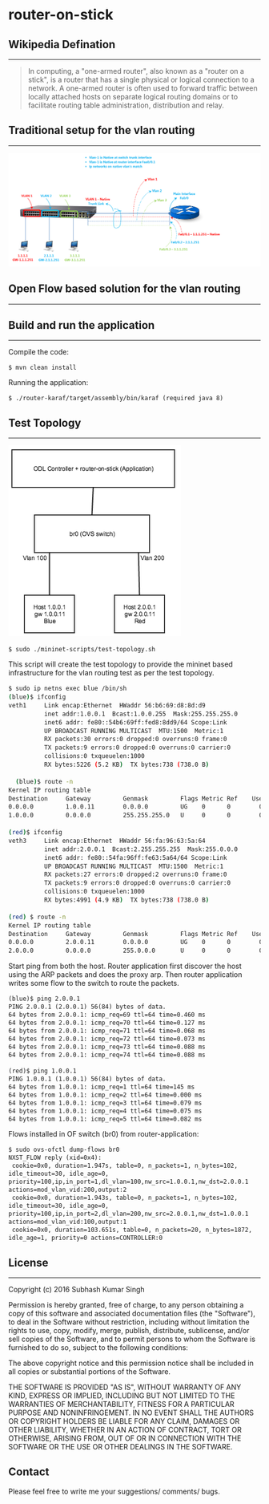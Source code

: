 # router-on-stick

## Wikipedia Defination
---
> In computing, a "one-armed router", also known as a "router on a stick", is a router that has a single physical or logical connection to a network. A one-armed router is often used to forward traffic between locally attached hosts on separate logical routing domains or to facilitate routing table administration, distribution and relay.

## Traditional setup for the vlan routing
---
![alt text](https://github.com/subh007/router-on-stick/blob/master/diagram/router-on-stick.png)

## Open Flow based solution for the vlan routing
---

## Build and run the application
---
Compile the code:

```shell
$ mvn clean install
```

Running the application:

```shell
$ ./router-karaf/target/assembly/bin/karaf (required java 8)
```

## Test Topology
---
![alt text](https://github.com/subh007/router-on-stick/blob/master/diagram/test-topology.png)

```shell
$ sudo ./mininet-scripts/test-topology.sh
```

This script will create the test topology to provide the mininet based infrastructure for the vlan routing test as per the test topology.

```sh
$ sudo ip netns exec blue /bin/sh
(blue)$ ifconfig
veth1     Link encap:Ethernet  HWaddr 56:b6:69:d8:8d:d9
          inet addr:1.0.0.1  Bcast:1.0.0.255  Mask:255.255.255.0
          inet6 addr: fe80::54b6:69ff:fed8:8dd9/64 Scope:Link
          UP BROADCAST RUNNING MULTICAST  MTU:1500  Metric:1
          RX packets:30 errors:0 dropped:0 overruns:0 frame:0
          TX packets:9 errors:0 dropped:0 overruns:0 carrier:0
          collisions:0 txqueuelen:1000
          RX bytes:5226 (5.2 KB)  TX bytes:738 (738.0 B)
          
  (blue)$ route -n
Kernel IP routing table
Destination     Gateway         Genmask         Flags Metric Ref    Use Iface
0.0.0.0         1.0.0.11        0.0.0.0         UG    0      0        0 veth1
1.0.0.0         0.0.0.0         255.255.255.0   U     0      0        0 veth1

(red)$ ifconfig
veth3     Link encap:Ethernet  HWaddr 56:fa:96:63:5a:64
          inet addr:2.0.0.1  Bcast:2.255.255.255  Mask:255.0.0.0
          inet6 addr: fe80::54fa:96ff:fe63:5a64/64 Scope:Link
          UP BROADCAST RUNNING MULTICAST  MTU:1500  Metric:1
          RX packets:27 errors:0 dropped:2 overruns:0 frame:0
          TX packets:9 errors:0 dropped:0 overruns:0 carrier:0
          collisions:0 txqueuelen:1000
          RX bytes:4991 (4.9 KB)  TX bytes:738 (738.0 B)

(red) $ route -n
Kernel IP routing table
Destination     Gateway         Genmask         Flags Metric Ref    Use Iface
0.0.0.0         2.0.0.11        0.0.0.0         UG    0      0        0 veth3
2.0.0.0         0.0.0.0         255.0.0.0       U     0      0        0 veth3
```

Start ping from both the host. Router application first discover the host using the ARP packets and does the proxy arp. Then router application writes some flow to the switch to route the packets.

```shell
(blue)$ ping 2.0.0.1
PING 2.0.0.1 (2.0.0.1) 56(84) bytes of data.
64 bytes from 2.0.0.1: icmp_req=69 ttl=64 time=0.460 ms
64 bytes from 2.0.0.1: icmp_req=70 ttl=64 time=0.127 ms
64 bytes from 2.0.0.1: icmp_req=71 ttl=64 time=0.068 ms
64 bytes from 2.0.0.1: icmp_req=72 ttl=64 time=0.073 ms
64 bytes from 2.0.0.1: icmp_req=73 ttl=64 time=0.088 ms
64 bytes from 2.0.0.1: icmp_req=74 ttl=64 time=0.088 ms

(red)$ ping 1.0.0.1
PING 1.0.0.1 (1.0.0.1) 56(84) bytes of data.
64 bytes from 1.0.0.1: icmp_req=1 ttl=64 time=145 ms
64 bytes from 1.0.0.1: icmp_req=2 ttl=64 time=0.000 ms
64 bytes from 1.0.0.1: icmp_req=3 ttl=64 time=0.079 ms
64 bytes from 1.0.0.1: icmp_req=4 ttl=64 time=0.075 ms
64 bytes from 1.0.0.1: icmp_req=5 ttl=64 time=0.082 ms
```
Flows installed in OF switch (br0) from router-application:

```shell
$ sudo ovs-ofctl dump-flows br0
NXST_FLOW reply (xid=0x4):
 cookie=0x0, duration=1.947s, table=0, n_packets=1, n_bytes=102, idle_timeout=30, idle_age=0, priority=100,ip,in_port=1,dl_vlan=100,nw_src=1.0.0.1,nw_dst=2.0.0.1 actions=mod_vlan_vid:200,output:2
 cookie=0x0, duration=1.943s, table=0, n_packets=1, n_bytes=102, idle_timeout=30, idle_age=0, priority=100,ip,in_port=2,dl_vlan=200,nw_src=2.0.0.1,nw_dst=1.0.0.1 actions=mod_vlan_vid:100,output:1
 cookie=0x0, duration=103.651s, table=0, n_packets=20, n_bytes=1872, idle_age=1, priority=0 actions=CONTROLLER:0
```

## License
---
Copyright (c) 2016 Subhash Kumar Singh

Permission is hereby granted, free of charge, to any person obtaining a copy of this software and associated documentation files (the "Software"), to deal in the Software without restriction, including without limitation the rights to use, copy, modify, merge, publish, distribute, sublicense, and/or sell copies of the Software, and to permit persons to whom the Software is furnished to do so, subject to the following conditions:

The above copyright notice and this permission notice shall be included in all copies or substantial portions of the Software.

THE SOFTWARE IS PROVIDED "AS IS", WITHOUT WARRANTY OF ANY KIND, EXPRESS OR IMPLIED, INCLUDING BUT NOT LIMITED TO THE WARRANTIES OF MERCHANTABILITY, FITNESS FOR A PARTICULAR PURPOSE AND NONINFRINGEMENT. IN NO EVENT SHALL THE AUTHORS OR COPYRIGHT HOLDERS BE LIABLE FOR ANY CLAIM, DAMAGES OR OTHER LIABILITY, WHETHER IN AN ACTION OF CONTRACT, TORT OR OTHERWISE, ARISING FROM, OUT OF OR IN CONNECTION WITH THE SOFTWARE OR THE USE OR OTHER DEALINGS IN THE SOFTWARE.

## Contact

Please feel free to write me your suggestions/ comments/ bugs.
